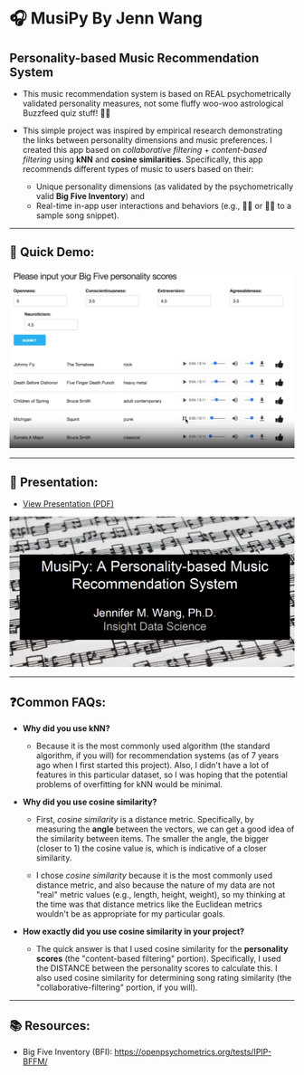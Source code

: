 # 🎧 MusiPy By Jenn Wang

## Personality-based Music Recommendation System
- This music recommendation system is based on REAL psychometrically validated personality measures, not some fluffy woo-woo astrological Buzzfeed quiz stuff! 🔮🤓

- This simple project was inspired by empirical research demonstrating the links between personality dimensions and music preferences. I created this app based on _collaborative filtering_ + _content-based filtering_ using **kNN** and **cosine similarities**. Specifically, this app recommends different types of music to users based on their:
  - Unique personality dimensions (as validated by the psychometrically valid **Big Five Inventory**) and
  - Real-time in-app user interactions and behaviors (e.g., 👍🏻 or 👎🏻 to a sample song snippet).

---
## 🚀 Quick Demo: 
<a href="https://user-images.githubusercontent.com/12160492/151130465-aed83eab-b681-48ec-b3c3-fd01b838dc8c.mp4" target="_blank">
  <img src="images/demo.png" alt="MusiPy Demo Screenshot" />
</a>

---
## 🎤 Presentation: 
- [View Presentation (PDF)](https://github.com/wangjenn/musipy_by_jennwang/files/7940068/Public_Copy_Wang_Jennifer_MusiPy.pdf)
<a href="https://github.com/wangjenn/musipy_by_jennwang/files/7940068/Public_Copy_Wang_Jennifer_MusiPy.pdf" target="_blank">
  <img src="images/presentation.png" alt="Presentation Screenshot" />
</a>

---
## ❓Common FAQs:
- **Why did you use kNN?**
  - Because it is the most commonly used algorithm (the standard algorithm, if you will) for recommendation systems (as of 7 years ago when I first started this project). Also, I didn't have a lot of features in this particular dataset, so I was hoping that the potential problems of overfitting for kNN would be minimal. 

- **Why did you use cosine similarity?**
  - First, *cosine similarity* is a distance metric. Specifically, by measuring the **angle** between the vectors, we can get a good idea of the similarity between items. The smaller the angle, the bigger (closer to 1) the cosine value is, which is indicative of a closer similarity.
  
  - I chose *cosine similarity* because it is the most commonly used distance metric, and also because the nature of my data are not "real" metric values (e.g., length, height, weight), so my thinking at the time was that distance metrics like the Euclidean metrics wouldn't be as appropriate for my particular goals. 

- **How exactly did you use cosine similarity in your project?**
  - The quick answer is that I used cosine similarity for the **personality scores** (the "content-based filtering" portion). Specifically, I used the DISTANCE between the personality scores to calculate this. I also used cosine similarity for determining song rating similarity (the "collaborative-filtering" portion, if you will).
---

## 📚 Resources: 
- Big Five Inventory (BFI): https://openpsychometrics.org/tests/IPIP-BFFM/
